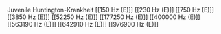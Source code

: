 Juvenile Huntington-Krankheit
[[150 Hz (E)]]
[[230 Hz (E)]]
[[750 Hz (E)]]
[[3850 Hz (E)]]
[[52250 Hz (E)]]
[[177250 Hz (E)]]
[[400000 Hz (E)]]
[[563190 Hz (E)]]
[[642910 Hz (E)]]
[[976900 Hz (E)]]